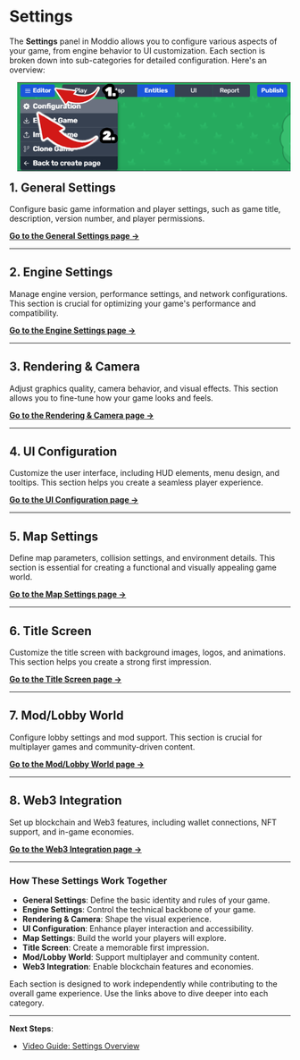 # Settings

The **Settings** panel in Moddio allows you to configure various aspects of your game, from engine behavior to UI customization. Each section is broken down into sub-categories for detailed configuration. Here's an overview:
<div style="float: right; margin: 0 0 1em 1em;">
  <img 
    src="Imgs/settings1.PNG"
    alt="Environment Screenshot"
    title="Environment Screenshot"
    style="width: auto; height: auto;" />
</div>

## 1. General Settings

Configure basic game information and player settings, such as game title, description, version number, and player permissions.

[**Go to the General Settings page →**](config/general-settings.md)

---

## 2. Engine Settings

Manage engine version, performance settings, and network configurations. This section is crucial for optimizing your game's performance and compatibility.

[**Go to the Engine Settings page →**](config/engine-settings.md)

---

## 3. Rendering & Camera

Adjust graphics quality, camera behavior, and visual effects. This section allows you to fine-tune how your game looks and feels.

[**Go to the Rendering & Camera page →**](config/rendering-camera.md)

---

## 4. UI Configuration

Customize the user interface, including HUD elements, menu design, and tooltips. This section helps you create a seamless player experience.

[**Go to the UI Configuration page →**](config/UI-config.md)

---

## 5. Map Settings

Define map parameters, collision settings, and environment details. This section is essential for creating a functional and visually appealing game world.

[**Go to the Map Settings page →**](config/map-settings.md)

---

## 6. Title Screen

Customize the title screen with background images, logos, and animations. This section helps you create a strong first impression.

[**Go to the Title Screen page →**](config/title-screen.md)

---

## 7. Mod/Lobby World

Configure lobby settings and mod support. This section is crucial for multiplayer games and community-driven content.

[**Go to the Mod/Lobby World page →**](config/multimap.md)

---

## 8. Web3 Integration

Set up blockchain and Web3 features, including wallet connections, NFT support, and in-game economies.

[**Go to the Web3 Integration page →**](config/Web3.md)

---

### How These Settings Work Together
- **General Settings**: Define the basic identity and rules of your game.
- **Engine Settings**: Control the technical backbone of your game.
- **Rendering & Camera**: Shape the visual experience.
- **UI Configuration**: Enhance player interaction and accessibility.
- **Map Settings**: Build the world your players will explore.
- **Title Screen**: Create a memorable first impression.
- **Mod/Lobby World**: Support multiplayer and community content.
- **Web3 Integration**: Enable blockchain features and economies.

Each section is designed to work independently while contributing to the overall game experience. Use the links above to dive deeper into each category.

---

**Next Steps**:  
- [Video Guide: Settings Overview](https://your-video-link.com)  


